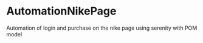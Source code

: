# AutomationNikePage
Automation of login and purchase on the nike page using serenity with POM model
